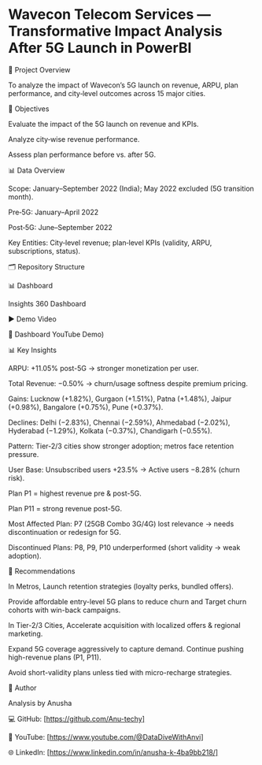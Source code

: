 # Wavecon Telecom Services — Transformative Impact Analysis After 5G Launch in PowerBI

📌 Project Overview

To analyze the impact of Wavecon’s 5G launch on revenue, ARPU, plan performance, and city‑level outcomes across 15 major cities. 

🎯 Objectives

Evaluate the impact of the 5G launch on revenue and KPIs.

Analyze city‑wise revenue performance.

Assess plan performance before vs. after 5G.

📊 Data Overview

Scope: January–September 2022 (India); May 2022 excluded (5G transition month).

Pre‑5G: January–April 2022

Post‑5G: June–September 2022

Key Entities: City‑level revenue; plan‑level KPIs (validity, ARPU, subscriptions, status).

🗂️ Repository Structure







📊 Dashboard

Insights 360 Dashboard


▶️ Demo Video

🎥 Dashboard YouTube Demo)


📊 Key Insights

ARPU: +11.05% post-5G → stronger monetization per user.

Total Revenue: −0.50% → churn/usage softness despite premium pricing.

Gains: Lucknow (+1.82%), Gurgaon (+1.51%), Patna (+1.48%), Jaipur (+0.98%), Bangalore (+0.75%), Pune (+0.37%).

Declines: Delhi (−2.83%), Chennai (−2.59%), Ahmedabad (−2.02%), Hyderabad (−1.29%), Kolkata (−0.37%), Chandigarh (−0.55%).

Pattern: Tier-2/3 cities show stronger adoption; metros face retention pressure.

User Base: Unsubscribed users +23.5% → Active users −8.28% (churn risk).

Plan P1 = highest revenue pre & post-5G.

Plan P11 = strong revenue post-5G.

Most Affected Plan: P7 (25GB Combo 3G/4G) lost relevance → needs discontinuation or redesign for 5G.

Discontinued Plans: P8, P9, P10 underperformed (short validity → weak adoption).

📝 Recommendations

In Metros, Launch retention strategies (loyalty perks, bundled offers).

Provide affordable entry-level 5G plans to reduce churn and Target churn cohorts with win-back campaigns.

In Tier-2/3 Cities, Accelerate acquisition with localized offers & regional marketing.

Expand 5G coverage aggressively to capture demand. Continue pushing high-revenue plans (P1, P11).

Avoid short-validity plans unless tied with micro-recharge strategies.

👤 Author

Analysis by Anusha

💻 GitHub: [https://github.com/Anu-techy]


🎥 YouTube: [https://www.youtube.com/@DataDiveWithAnvi]


🌐 LinkedIn: [https://www.linkedin.com/in/anusha-k-4ba9bb218/]







